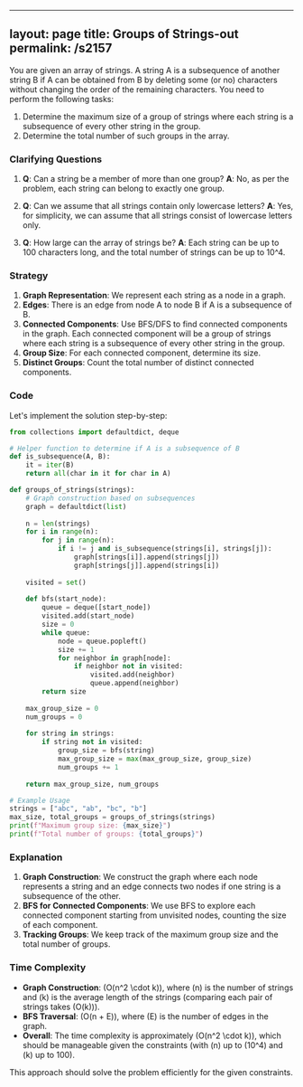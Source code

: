 
---
layout: page
title:  Groups of Strings-out
permalink: /s2157
---

You are given an array of strings. A string A is a subsequence of another string B if A can be obtained from B by deleting some (or no) characters without changing the order of the remaining characters. You need to perform the following tasks:

1. Determine the maximum size of a group of strings where each string is a subsequence of every other string in the group.
2. Determine the total number of such groups in the array.

### Clarifying Questions

1. **Q**: Can a string be a member of more than one group?
   **A**: No, as per the problem, each string can belong to exactly one group.

2. **Q**: Can we assume that all strings contain only lowercase letters?
   **A**: Yes, for simplicity, we can assume that all strings consist of lowercase letters only.

3. **Q**: How large can the array of strings be?
   **A**: Each string can be up to 100 characters long, and the total number of strings can be up to 10^4.

### Strategy

1. **Graph Representation**: We represent each string as a node in a graph.
2. **Edges**: There is an edge from node A to node B if A is a subsequence of B.
3. **Connected Components**: Use BFS/DFS to find connected components in the graph. Each connected component will be a group of strings where each string is a subsequence of every other string in the group.
4. **Group Size**: For each connected component, determine its size.
5. **Distinct Groups**: Count the total number of distinct connected components.

### Code

Let's implement the solution step-by-step:

```python
from collections import defaultdict, deque

# Helper function to determine if A is a subsequence of B
def is_subsequence(A, B):
    it = iter(B)
    return all(char in it for char in A)

def groups_of_strings(strings):
    # Graph construction based on subsequences
    graph = defaultdict(list)
    
    n = len(strings)
    for i in range(n):
        for j in range(n):
            if i != j and is_subsequence(strings[i], strings[j]):
                graph[strings[i]].append(strings[j])
                graph[strings[j]].append(strings[i])
    
    visited = set()
    
    def bfs(start_node):
        queue = deque([start_node])
        visited.add(start_node)
        size = 0
        while queue:
            node = queue.popleft()
            size += 1
            for neighbor in graph[node]:
                if neighbor not in visited:
                    visited.add(neighbor)
                    queue.append(neighbor)
        return size
    
    max_group_size = 0
    num_groups = 0
    
    for string in strings:
        if string not in visited:
            group_size = bfs(string)
            max_group_size = max(max_group_size, group_size)
            num_groups += 1
    
    return max_group_size, num_groups

# Example Usage
strings = ["abc", "ab", "bc", "b"]
max_size, total_groups = groups_of_strings(strings)
print(f"Maximum group size: {max_size}")
print(f"Total number of groups: {total_groups}")
```

### Explanation

1. **Graph Construction**: We construct the graph where each node represents a string and an edge connects two nodes if one string is a subsequence of the other.
2. **BFS for Connected Components**: We use BFS to explore each connected component starting from unvisited nodes, counting the size of each component.
3. **Tracking Groups**: We keep track of the maximum group size and the total number of groups.

### Time Complexity

- **Graph Construction**: \(O(n^2 \cdot k)\), where \(n\) is the number of strings and \(k\) is the average length of the strings (comparing each pair of strings takes \(O(k)\)).
- **BFS Traversal**: \(O(n + E)\), where \(E\) is the number of edges in the graph.
- **Overall**: The time complexity is approximately \(O(n^2 \cdot k)\), which should be manageable given the constraints (with \(n\) up to \(10^4\) and \(k\) up to 100).

This approach should solve the problem efficiently for the given constraints.